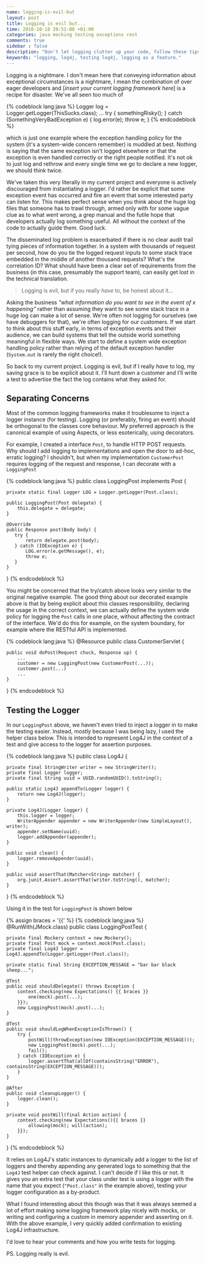 ```yaml
---
name: logging-is-evil-but
layout: post
title: Logging is evil but...
time: 2010-10-18 20:51:00 +01:00
categories: java mocking testing exceptions rest
comments: true
sidebar : false
description: "Don't let logging clutter up your code, follow these tips to separate concerns and move towards logging as a feature. We also look at how to actually test against logging."
keywords: "logging, log4j, testing log4j, logging as a feature."
---
```


Logging is a nightmare. I don't mean here that conveying information about exceptional circumstances is a nightmare, I mean the combination of over eager developers and [_insert your current logging framework here_] is a recipe for disaster. We've all seen too much of


{% codeblock lang:java %}
Logger log = Logger.getLogger(ThisSucks.class);
...
try {
    somethingRisky();
} catch (SomethingVeryBadException e) {
   log.error(e);
   throw e;
}
{% endcodeblock %}


which is just one example where the exception handling policy for the system (it's a system-wide concern remember) is muddled at best. Nothing is saying that the same exception isn't logged elsewhere or that the exception is even handled correctly or the right people notified. It's not ok to just log and rethrow and every single time we go to declare a new logger, we should think twice.

<!-- more -->

We've taken this very literally in my current project and everyone is actively discouraged from instantiating a logger. I'd rather be explicit that some exception event has occurred and fire an event that some interested party can listen for. This makes perfect sense when you think about the huge log files that someone has to trawl through, armed only with for some vague clue as to what went wrong, a grep manual and the futile hope that developers actually log something useful. All without the context of the code to actually guide them. Good luck.

The disseminated log problem is exacerbated if there is no clear audit trail tying pieces of information together. In a system with thousands of request per second, how do you tie the logged request inputs to some stack trace embedded in the middle of another thousand requests? What's the correlation ID? What should have been a clear set of requirements from the business (in this case, presumably the support team), can easily get lost in the technical translation.

> Logging is evil, but if you really *have* to, be honest about it...

Asking the business _"what information do you want to see in the event of x happening"_ rather than assuming they want to see some stack trace in a huge log can make a lot of sense. We're often not logging for ourselves (we have debuggers for that), we're often logging for our customers. If we start to think about this stuff early, in terms of exception events and their audience, we can build systems that tell the outside world something meaningful in flexible ways. We start to define a system wide exception handling policy rather than relying of the default exception handler (`System.out` is rarely the right choice!).

So back to my current project. Logging is evil, but if I really *have* to log, my saving grace is to be explicit about it. I'll hunt down a customer and I'll write a test to advertise the fact the log contains what they asked for.

## Separating Concerns

Most of the common logging frameworks make it troublesome to inject a logger instance (for testing). Logging (or preferably, firing an event) should be orthogonal to the classes core behaviour. My preferred approach is the canonical example of using Aspects, or less esoterically, using decorators.

For example, I created a interface `Post`, to handle HTTP POST requests. Why should I add logging to implementations and open the door to ad-hoc, erratic logging? I shouldn't, but when my implementation `CustomerPost` requires logging of the request and response, I can decorate with a `LoggingPost`


{% codeblock lang:java %}
public class LoggingPost implements Post {

    private static final Logger LOG = Logger.getLogger(Post.class);

    public LoggingPost(Post delegate) {
        this.delegate = delegate;
    }

    @Override
    public Response post(Body body) {
       try {
           return delegate.post(body);
       } catch (IOException e) {
           LOG.error(e.getMessage(), e);
           throw e;
       }
    }
}
{% endcodeblock %}


You might be concerned that the try/catch above looks very similar to the original negative example. The good thing about our decorated example above is that by being explicit about this classes responsibility, declaring the usage in the correct context, we can actually define the system wide policy for logging the `Post` calls in one place, without affecting the contract of the interface. We'd do this for example, on the system boundary, for example where the RESTful API is implemented.

{% codeblock lang:java %}
@Resource
public class CustomerServlet {

    public void doPost(Request chuck, Response up) {
        ...
        customer = new LoggingPost(new CustomerPost(...));
        customer.post(...)
        ...
    }
}
{% endcodeblock %}

## Testing the Logger

In our `LoggingPost` above, we haven't even tried to inject a logger in to make the testing easier. Instead, mostly because I was being lazy, I used the helper class below. This is intended to represent Log4J in the context of a test and give access to the logger for assertion purposes.

{% codeblock lang:java %}
public class Log4J {

    private final StringWriter writer = new StringWriter();
    private final Logger logger;
    private final String uuid = UUID.randomUUID().toString();

    public static Log4J appendTo(Logger logger) {
        return new Log4J(logger);
    }

    private Log4J(Logger logger) {
        this.logger = logger;
        WriterAppender appender = new WriterAppender(new SimpleLayout(), writer);
        appender.setName(uuid);
        logger.addAppender(appender);
    }

    public void clean() {
        logger.removeAppender(uuid);
    }

    public void assertThat(Matcher<String> matcher) {
        org.junit.Assert.assertThat(writer.toString(), matcher);
    }
}
{% endcodeblock %}

Using it in the test for `LoggingPost` is shown below

{% assign braces = '{{' %}
{% codeblock lang:java %}
@RunWith(JMock.class)
public class LoggingPostTest {

    private final Mockery context = new Mockery();
    private final Post mock = context.mock(Post.class);
    private final Log4J logger = Log4J.appendTo(Logger.getLogger(Post.class));

    private static final String EXCEPTION_MESSAGE = "bar bar black sheep...";

    @Test
    public void shouldDelegate() throws Exception {
        context.checking(new Expectations() {{ braces }}
            one(mock).post(...);
        }});
        new LoggingPost(mock).post(...);
    }

    @Test
    public void shouldLogWhenExceptionIsThrown() {
        try {
            postWill(throwException(new IOException(EXCEPTION_MESSAGE)));
            new LoggingPost(mock).post(...);
            fail();
        } catch (IOException e) {
            logger.assertThat(allOf(containsString("ERROR"), containsString(EXCEPTION_MESSAGE)));
        }
    }

    @After
    public void cleanupLogger() {
        logger.clean();
    }

    private void postWill(final Action action) {
        context.checking(new Expectations(){{ braces }}
            allowing(mock); will(action);
        }});
    }
}
{% endcodeblock %}

It relies on Log4J's static instances to dynamically add a logger to the list of loggers and thereby appending any generated logs to something that the `Log4J` test helper can check against. I can't decide if I like this or not. It gives you an extra test that your class under test is using a logger with the name that you expect (`"Post.class"` in the example above), testing your logger configuration as a by-product.

What I found interesting about this though was that it was always seemed a lot of effort making some logging framework play nicely with mocks, or writing and configuring a custom in memory appender and asserting on it. With the above example, I very quickly added confirmation to existing Log4J infrastructure.

I'd love to hear your comments and how you write tests for logging.

PS. Logging really is evil.


